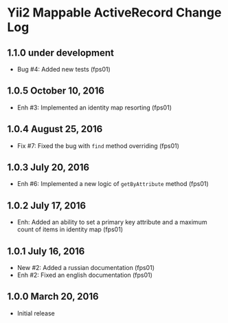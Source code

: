 Yii2 Mappable ActiveRecord Change Log
=====================================

1.1.0 under development
-----------------------

- Bug #4: Added new tests (fps01)

1.0.5 October 10, 2016
----------------------

- Enh #3: Implemented an identity map resorting (fps01)

1.0.4 August 25, 2016
---------------------

- Fix #7: Fixed the bug with `find` method overriding (fps01)

1.0.3 July 20, 2016
-------------------

- Enh #6: Implemented a new logic of `getByAttribute` method (fps01)

1.0.2 July 17, 2016
-------------------

- Enh: Added an ability to set a primary key attribute and a maximum count of items in identity map (fps01)

1.0.1 July 16, 2016
-------------------

- New #2: Added a russian documentation (fps01)
- Enh #2: Fixed an english documentation (fps01)

1.0.0 March 20, 2016
--------------------

- Initial release